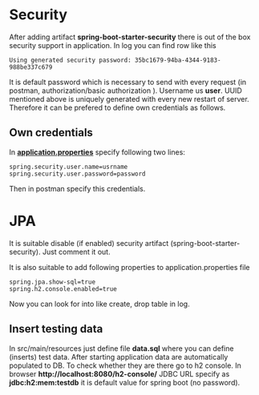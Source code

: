 # Security
After adding artifact **spring-boot-starter-security** there is out of the box security support in application.
In log you can find row like this
```
Using generated security password: 35bc1679-94ba-4344-9183-988be337c679
```
It is default password which is necessary to send with every request (in postman, authorization/basic authorization
). Username us **user**. UUID mentioned above is uniquely generated with every new restart of server. Therefore it
 can be prefered to define own credentials as follows.
 
## Own credentials
In [**application.properties**](src/main/resources/application.properties) specify following two lines:
```
spring.security.user.name=usrname
spring.security.user.password=password
```
Then in postman specify this credentials.

# JPA
It is suitable disable (if enabled) security artifact (spring-boot-starter-security). Just comment it out.

It is also suitable to add following properties to application.properties file
```
spring.jpa.show-sql=true
spring.h2.console.enabled=true
```
Now you can look for into like create, drop table in log.

## Insert testing data
In src/main/resources just define file **data.sql** where you can define (inserts) test data. After starting
 application data are automatically populated to DB. To check whether they are there go to h2 console. In browser
  **http://localhost:8080/h2-console/** JDBC URL specify as **jdbc:h2:mem:testdb** it is default value for spring
   boot (no password). 